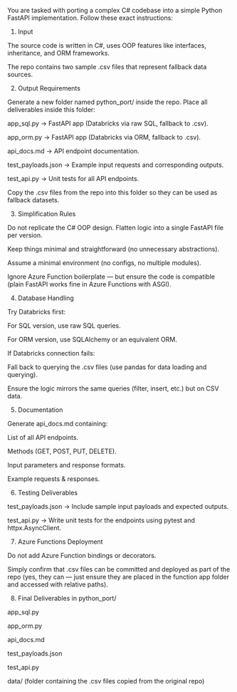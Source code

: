 You are tasked with porting a complex C# codebase into a simple Python FastAPI implementation. Follow these exact instructions:

1. Input

The source code is written in C#, uses OOP features like interfaces, inheritance, and ORM frameworks.

The repo contains two sample .csv files that represent fallback data sources.

2. Output Requirements

Generate a new folder named python_port/ inside the repo. Place all deliverables inside this folder:

app_sql.py → FastAPI app (Databricks via raw SQL, fallback to .csv).

app_orm.py → FastAPI app (Databricks via ORM, fallback to .csv).

api_docs.md → API endpoint documentation.

test_payloads.json → Example input requests and corresponding outputs.

test_api.py → Unit tests for all API endpoints.

Copy the .csv files from the repo into this folder so they can be used as fallback datasets.

3. Simplification Rules

Do not replicate the C# OOP design. Flatten logic into a single FastAPI file per version.

Keep things minimal and straightforward (no unnecessary abstractions).

Assume a minimal environment (no configs, no multiple modules).

Ignore Azure Function boilerplate — but ensure the code is compatible (plain FastAPI works fine in Azure Functions with ASGI).

4. Database Handling

Try Databricks first:

For SQL version, use raw SQL queries.

For ORM version, use SQLAlchemy or an equivalent ORM.

If Databricks connection fails:

Fall back to querying the .csv files (use pandas for data loading and querying).

Ensure the logic mirrors the same queries (filter, insert, etc.) but on CSV data.

5. Documentation

Generate api_docs.md containing:

List of all API endpoints.

Methods (GET, POST, PUT, DELETE).

Input parameters and response formats.

Example requests & responses.

6. Testing Deliverables

test_payloads.json → Include sample input payloads and expected outputs.

test_api.py → Write unit tests for the endpoints using pytest and httpx.AsyncClient.

7. Azure Functions Deployment

Do not add Azure Function bindings or decorators.

Simply confirm that .csv files can be committed and deployed as part of the repo (yes, they can — just ensure they are placed in the function app folder and accessed with relative paths).

8. Final Deliverables in python_port/

app_sql.py

app_orm.py

api_docs.md

test_payloads.json

test_api.py

data/ (folder containing the .csv files copied from the original repo)